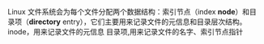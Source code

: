 Linux 文件系统会为每个文件分配两个数据结构：索引节点（index **node**）和目录项（**directory** entry），它们主要用来记录文件的元信息和目录层次结构。
inode，用来记录文件的元信息
目录项,用来记录文件的名字、索引节点指针
